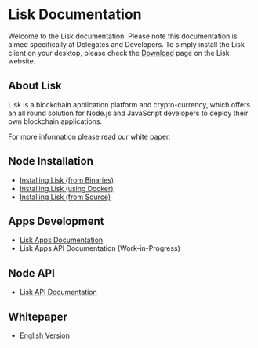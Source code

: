 # Lisk Documentation

Welcome to the Lisk documentation. Please note this documentation is aimed specifically at Delegates and Developers. To simply install the Lisk client on your desktop, please check the [Download](https://lisk.io/download) page on the Lisk website.

## About Lisk

Lisk is a blockchain application platform and crypto-currency, which offers an all round solution for Node.js and JavaScript developers to deploy their own blockchain applications.

For more information please read our [white paper](/documentation?i=lisk-whitepaper/LiskWhitepaper).

## Node Installation

* [Installing Lisk (from Binaries)](/documentation?i=lisk-docs/BinaryInstall)
* [Installing Lisk (using Docker)](/documentation?i=lisk-docs/DockerInstall)
* [Installing Lisk (from Source)](/documentation?i=lisk-docs/SourceInstall)

## Apps Development

* [Lisk Apps Documentation](/documentation?i=lisk-apps-docs/README)
* Lisk Apps API Documentation (Work-in-Progress)

## Node API

* [Lisk API Documentation](/documentation?i=lisk-docs/APIReference)

## Whitepaper

* [English Version](/documentation?i=lisk-whitepaper/LiskWhitepaper)
